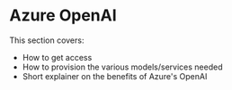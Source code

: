 
# Azure OpenAI

This section covers:
- How to get access
- How to provision the various models/services needed
- Short explainer on the benefits of Azure's OpenAI

